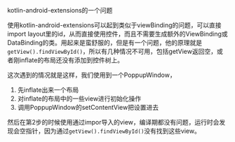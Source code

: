 kotlin-android-extensions的一个问题

使用kotlin-android-extensions可以起到类似于viewBinding的问题，可以直接import layout里的id，从而直接使用控件，而且不需要生成额外的ViewBinding或DataBinding的类。用起来是蛮舒服的，但是有一个问题，他的原理就是`getView().findViewById()`，所以有几种情况不可用，包括getView返回空，或者刚inflate的布局还没有添加到控件树上。

这次遇到的情况就是这样，我们使用到一个PoppupWindow，

1. 先inflate出来一个布局
2. 对inflate的布局中的一些view进行初始化操作
3. 调用PoppupWindow的setContentView把设置进去

然后在第2步的时候使用通过impor导入的view，编译期都没有问题，运行时会发现会空指针，因为通过`getView().findViewById()`没有找到这些view。